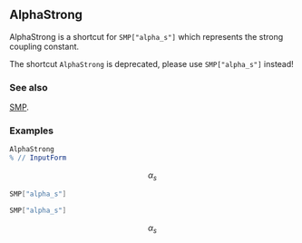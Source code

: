 ## AlphaStrong

AlphaStrong  is a shortcut for `SMP["alpha_s"]` which represents the strong coupling constant.

The shortcut `AlphaStrong` is deprecated, please use `SMP["alpha_s"]` instead!

### See also

[SMP](SMP).

### Examples

```mathematica
AlphaStrong
% // InputForm
```

$$\alpha _s$$

```mathematica
SMP["alpha_s"]
```

```mathematica
SMP["alpha_s"]
```

$$\alpha _s$$